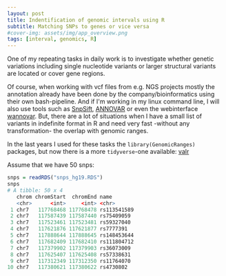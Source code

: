 ```yaml
---
layout: post
title: Indentification of genomic intervals using R
subtitle: Matching SNPs to genes or vice versa
#cover-img: assets/img/app_overview.png
tags: [interval, genomics, R]
---
```


One of my repeating tasks in daily work is to investigate whether genetic variations including single nucleotide variants or larger structural variants are located or cover gene regions. 

Of course, when working with vcf files from e.g. NGS projects mostly the annotation already have been done by the company/bioinformatics using their own bash-pipeline. And if I'm working in my linux command line, I will also use tools such as [SnpSift](http://snpeff.sourceforge.net/SnpSift.html), [ANNOVAR](https://doc-openbio.readthedocs.io/projects/annovar/en/latest/) or even the webinterface [wannovar](http://wannovar.wglab.org/). But, there are a lot of situations when I have a small list of variants in indefinite format in R and need very fast -without any transformation- the overlap with genomic ranges. 

In the last years I used for these tasks the `library(GenomicRanges)` packages, but now there is a more `tidyverse`-one available: [valr](https://cran.r-project.org/web/packages/valr/index.html) 


Assume that we have 50 snps:


```r
snps = readRDS("snps_hg19.RDS")
snps
# A tibble: 50 x 4
   chrom chromStart  chromEnd name       
   <chr>      <int>     <int> <chr>      
 1 chr7   117768468 117768478 rs113541589
 2 chr7   117587439 117587440 rs75409059 
 3 chr7   117523461 117523481 rs59327040 
 4 chr7   117621876 117621877 rs7777391  
 5 chr7   117888644 117888645 rs148453644
 6 chr7   117682409 117682410 rs111804712
 7 chr7   117379902 117379903 rs36073009 
 8 chr7   117625407 117625408 rs57338631 
 9 chr7   117312349 117312350 rs11764070 
10 chr7   117380621 117380622 rs4730802
```
